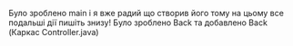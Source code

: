 Було зроблено main і я вже радий що створив його тому на цьому все подальші дії пишіть знизу!
Було зроблено Back та добавлено Back (Каркас Controller.java)
